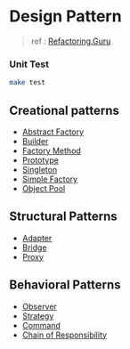# Design Pattern
> ref : [Refactoring.Guru](https://refactoring.guru/design-patterns)

### Unit Test

```sh
make test
```

## Creational patterns
- [Abstract Factory](https://github.com/adrian-lin-1-0-0/go-design-pattern/tree/master/abstract_factory)
- [Builder](https://github.com/adrian-lin-1-0-0/go-design-pattern/tree/master/builder)
- [Factory Method](https://github.com/adrian-lin-1-0-0/go-design-pattern/tree/master/factory_method)
- [Prototype](https://github.com/adrian-lin-1-0-0/go-design-pattern/tree/master/prototype)
- [Singleton](https://github.com/adrian-lin-1-0-0/go-design-pattern/tree/master/singleton)
- [Simple Factory](https://github.com/adrian-lin-1-0-0/go-design-pattern/tree/master/simple_factory)
- [Object Pool](https://github.com/adrian-lin-1-0-0/go-design-pattern/tree/master/object_pool)

## Structural Patterns
- [Adapter](https://github.com/adrian-lin-1-0-0/go-design-pattern/tree/master/adapter)
- [Bridge](https://github.com/adrian-lin-1-0-0/go-design-pattern/tree/master/bridge)
- [Proxy](https://github.com/adrian-lin-1-0-0/go-design-pattern/tree/master/proxy)

## Behavioral Patterns
- [Observer](https://github.com/adrian-lin-1-0-0/go-design-pattern/tree/master/observer)
- [Strategy](https://github.com/adrian-lin-1-0-0/go-design-pattern/tree/master/strategy)
- [Command](https://github.com/adrian-lin-1-0-0/go-design-pattern/tree/master/command)
- [Chain of Responsibility](https://github.com/adrian-lin-1-0-0/go-design-pattern/tree/master/chain_of_responsibility)
